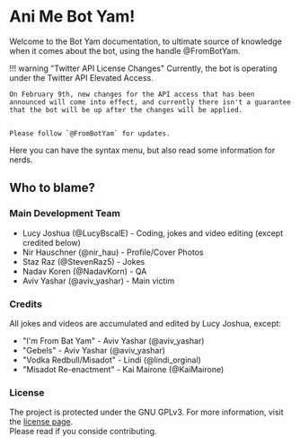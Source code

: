 # Ani Me Bot Yam!

Welcome to the Bot Yam documentation, to ultimate source of knowledge when it comes about the bot, using the handle @FromBotYam.

!!! warning "Twitter API License Changes"
    Currently, the bot is operating under the Twitter API Elevated Access.
    
    On February 9th, new changes for the API access that has been announced will come into effect, and currently there isn't a guarantee that the bot will be up after the changes will be applied.
    
    
    Please follow `@FromBotYam` for updates.

Here you can have the syntax menu, but also read some information for nerds.

## Who to blame?

### Main Development Team
- Lucy Joshua (@LucyBscalE) - Coding, jokes and video editing (except credited below)
- Nir Hauschner (@nir_hau) - Profile/Cover Photos
- Staz Raz (@StevenRaz5) - Jokes
- Nadav Koren (@NadavKorn) - QA
- Aviv Yashar (@aviv_yashar) - Main victim

### Credits
All jokes and videos are accumulated and edited by Lucy Joshua, except:

- "I'm From Bat Yam" - Aviv Yashar (@aviv_yashar)
- "Gebels" - Aviv Yashar (@aviv_yashar)
- "Vodka Redbull/Misadot" - Lindi (@lindi_orginal)
- "Misadot Re-enactment" - Kai Mairone (@KaiMairone)

### License
The project is protected under the GNU GPLv3. For more information, visit the [license page](license.md).<br>Please read if you conside contributing.
